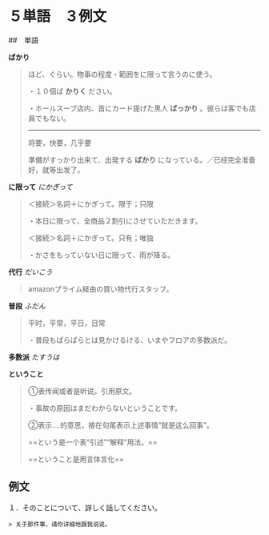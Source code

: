 # ５単語　３例文

##　単語

**ばかり**

> ほど、ぐらい。物事の程度・範囲をに限って言うのに使う。
>
> ・１０個ば **かりく** ださい。
>
> ・ホールスーブ店内、首にカード提げた黒人 **ばっかり** 。彼らは客でも店員でもない。
>
> ___
>
> 将要，快要，几乎要
>
> 準備がすっかり出来て、出発する **ばかり** になっている。／已经完全准备好，就等出发了。



**に限って** *にかぎって*

> ＜接続＞名詞＋にかぎって。限于；只限
>
> ・本日に限って、全商品２割引にさせていただきます。
>
> ＜接続＞名詞＋にかぎって。只有；唯独
>
> ・かさをもっていない日に限って、雨が降る。



**代行** *だいこう*

> amazonプライム経由の買い物代行スタッフ。



**普段** *ふだん*

> 平时，平常，平日，日常
>
> ・普段もぱらぱらとは見かけるける、いまやフロアの多数派だ。



**多数派** *たすうは*



**ということ** 

> ①表传闻或者是听说。引用原文。
>
> ・事故の原因はまだわからないということです。
>
> ②表示....的意思，接在句尾表示上述事情“就是这么回事”。
>
> ==という是一个表“引述”“解释”用法。==
>
> ==ということ是用言体言化==





## 例文

１．そのことについて、詳しく話してください。 

	> 关于那件事，请你详细地跟我说说。